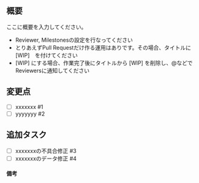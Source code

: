 ## 概要
ここに概要を入力してください。

- Reviewer, Milestonesの設定を行なってください
- とりあえずPull Requestだけ作る運用はありです。その場合、タイトルに　[WIP]　を付けてください
- [WIP] にする場合、作業完了後にタイトルから [WIP] を削除し、@などでReviewersに通知してください


## 変更点
- [ ] xxxxxxx #1
- [ ] yyyyyyy #2

## 追加タスク
- [ ] xxxxxxxの不具合修正 #3
- [ ] xxxxxxxのデータ修正 #4

#### 備考

